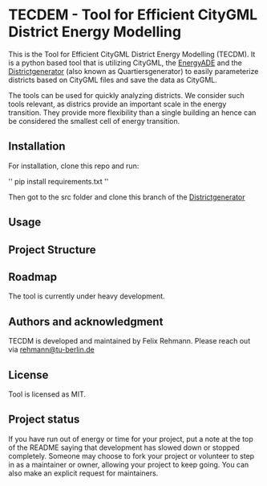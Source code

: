 # TECDEM - Tool for Efficient CityGML District Energy Modelling

This is the Tool for Efficient CityGML District Energy Modelling (TECDM). It is a python based tool that is utilizing CityGML, the [EnergyADE](https://www.citygmlwiki.org/images/4/41/KIT-UML-Diagramme-Profil.pdf) and the [Districtgenerator](https://github.com/RWTH-EBC/districtgenerator) (also known as Quartiersgenerator) to easily parameterize districts based on CityGML files and save the data as CityGML. 


The tools can be used for quickly analyzing districts. We consider such tools relevant, as districs provide an important scale in the energy transition. They provide more flexibility than a single building an hence can be considered the smallest cell of energy transition. 



## Installation

For installation, clone this repo and run: 

'' pip install requirements.txt ''

Then got to the src folder and clone this branch of the [Districtgenerator](https://github.com/c0nb4/districtgenerator)

## Usage



## Project Structure 



## Roadmap

The tool is currently under heavy development. 


## Authors and acknowledgment
TECDM is developed and maintained by Felix Rehmann. Please reach out via rehmann@tu-berlin.de 

## License

Tool is licensed as MIT. 

## Project status
If you have run out of energy or time for your project, put a note at the top of the README saying that development has slowed down or stopped completely. Someone may choose to fork your project or volunteer to step in as a maintainer or owner, allowing your project to keep going. You can also make an explicit request for maintainers.
